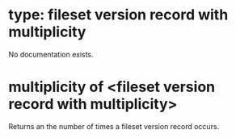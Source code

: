 # type: fileset version record with multiplicity

No documentation exists.

# multiplicity of &lt;fileset version record with multiplicity&gt;

Returns an the number of times a fileset version record occurs.

